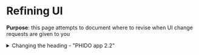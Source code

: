 
# Refining UI

**Purpose**: this page attempts to document where to revise when UI change requests are given to you 

<details>
  <summary>Changing the heading - "PHIDO app 2.2"</summary>

  - Open and edit ```www/hero-image.html```:
    ```
    </head>
    <body>
              ...
             <div class="bottom-text">PHIDO app 2.2</div>
          </div>
       </div>
    </body>
    ```
  
</details>
